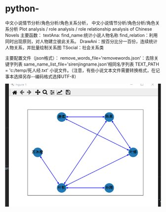 # python-
中文小说情节分析/角色分析/角色关系分析， 中文小说情节分析/角色分析/角色关系分析 Plot analysis / role analysis / role relationship analysis of Chinese Novels
主要函数：
textAna:
  find_name:统计小说人物名称
  find_relation：利用同时出现原则，对人物建立彼此关系。
  DrawAni：按百分比分一百份，连续统计人物关系，并批量绘制关系图
TSocial：社会关系类


主要配置文件（json格式）：
  remove_words_file='removewords.json'：去除关键字列表
  same_name_list_file='sirenjingname.json'相同名字列表
  TEXT_PATH = 'c:/temp/死人经.txt' 小说文件。（注意，有些小说文本文件需要转换格式，在记事本选择另存--编码格式选择UTF-8）
  


![image](https://github.com/yuanren88/python-/blob/master/image/quanzhigaoshou.gif)
